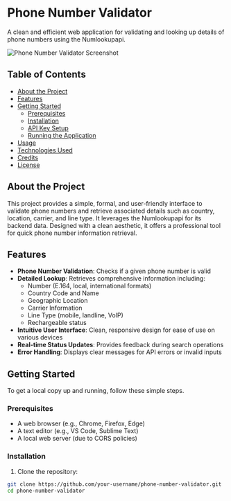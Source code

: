 # Phone Number Validator

A clean and efficient web application for validating and looking up details of phone numbers using the Numlookupapi.

![Phone Number Validator Screenshot](Phone+Number+Validator+Screenshot.png) 

## Table of Contents
- [About the Project](#about-the-project)
- [Features](#features)
- [Getting Started](#getting-started)
  - [Prerequisites](#prerequisites)
  - [Installation](#installation)
  - [API Key Setup](#api-key-setup)
  - [Running the Application](#running-the-application)
- [Usage](#usage)
- [Technologies Used](#technologies-used)
- [Credits](#credits)
- [License](#license)

## About the Project
This project provides a simple, formal, and user-friendly interface to validate phone numbers and retrieve associated details such as country, location, carrier, and line type. It leverages the Numlookupapi for its backend data. Designed with a clean aesthetic, it offers a professional tool for quick phone number information retrieval.

## Features
- **Phone Number Validation**: Checks if a given phone number is valid
- **Detailed Lookup**: Retrieves comprehensive information including:
  - Number (E.164, local, international formats)
  - Country Code and Name
  - Geographic Location
  - Carrier Information
  - Line Type (mobile, landline, VoIP)
  - Rechargeable status
- **Intuitive User Interface**: Clean, responsive design for ease of use on various devices
- **Real-time Status Updates**: Provides feedback during search operations
- **Error Handling**: Displays clear messages for API errors or invalid inputs

## Getting Started
To get a local copy up and running, follow these simple steps.

### Prerequisites
- A web browser (e.g., Chrome, Firefox, Edge)
- A text editor (e.g., VS Code, Sublime Text)
- A local web server (due to CORS policies)

### Installation
1. Clone the repository:
```bash
git clone https://github.com/your-username/phone-number-validator.git
cd phone-number-validator
